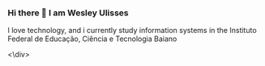 ### Hi there 👋 I am Wesley Ulisses
I love technology, and i currently study information systems in the Instituto Federal de Educação, Ciência e Tecnologia Baiano

<!--
**WesleyUlisses/WesleyUlisses** is a ✨ _special_ ✨ repository because its `README.md` (this file) appears on your GitHub profile.

Here are some ideas to get you started:

- 🔭 I’m currently working on ...
- 🌱 I’m currently learning ...
- 👯 I’m looking to collaborate on ...
- 🤔 I’m looking for help with ...
- 💬 Ask me about ...
- 📫 How to reach me: ...
- 😄 Pronouns: ...
- ⚡ Fun fact: ...
--><\div> <link rel="stylesheet" href="https://cdn.jsdelivr.net/gh/devicons/devicon@master/devicon.min.css">
